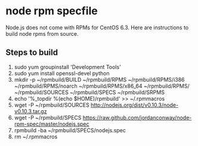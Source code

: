 node rpm specfile
=================
Node.js does not come with RPMs for CentOS 6.3. Here are instructions to build node rpms from source.

Steps to build
--------------------------------------------------------
1. sudo yum groupinstall 'Development Tools'
2. sudo yum install openssl-devel python
3. mkdir -p ~/rpmbuild/BUILD ~/rpmbuild/RPMS ~/rpmbuild/RPMS/i386 ~/rpmbuild/RPMS/noarch ~/rpmbuild/RPMS/x86_64 ~/rpmbuild/RPMS/ ~/rpmbuild/SOURCES ~/rpmbuild/SPECS ~/rpmbuild/SRPMS
4. echo '%_topdir %(echo $HOME)/rpmbuild' >> ~/.rpmmacros
5. wget -P ~/rpmbuild/SOURCES http://nodejs.org/dist/v0.10.3/node-v0.10.3.tar.gz
6. wget -P ~/rpmbuild/SPECS https://raw.github.com/jordanconway/node-rpm-spec/master/nodejs.spec
7. rpmbuild -ba ~/rpmbuild/SPECS/nodejs.spec
8. rm ~/.rpmmacros
